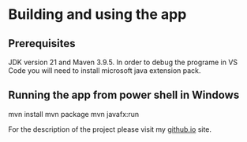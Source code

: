 # Building and using the app
## Prerequisites
JDK version 21 and Maven 3.9.5. In order to debug the programe in VS Code you will need to install microsoft java extension pack. 
## Running the app from power shell in Windows
mvn install
mvn package
mvn javafx:run

For the description of the project please visit my [github.io](https://vperepos.github.io/Projects/#vector-field-widget) site.
